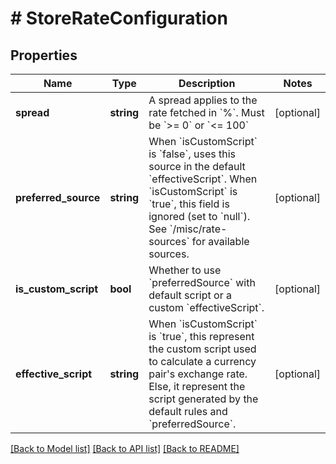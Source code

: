 # # StoreRateConfiguration

## Properties

Name | Type | Description | Notes
------------ | ------------- | ------------- | -------------
**spread** | **string** | A spread applies to the rate fetched in &#x60;%&#x60;. Must be &#x60;&gt;&#x3D; 0&#x60; or &#x60;&lt;&#x3D; 100&#x60; | [optional]
**preferred_source** | **string** | When &#x60;isCustomScript&#x60; is &#x60;false&#x60;, uses this source in the default &#x60;effectiveScript&#x60;. When &#x60;isCustomScript&#x60; is &#x60;true&#x60;, this field is ignored (set to &#x60;null&#x60;). See &#x60;/misc/rate-sources&#x60; for available sources. | [optional]
**is_custom_script** | **bool** | Whether to use &#x60;preferredSource&#x60; with default script or a custom &#x60;effectiveScript&#x60;. | [optional]
**effective_script** | **string** | When &#x60;isCustomScript&#x60; is &#x60;true&#x60;, this represent the custom script used to calculate a currency pair&#39;s exchange rate. Else, it represent the script generated by the default rules and &#x60;preferredSource&#x60;. | [optional]

[[Back to Model list]](../../README.md#models) [[Back to API list]](../../README.md#endpoints) [[Back to README]](../../README.md)
